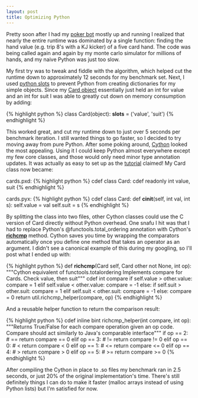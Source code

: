```yaml
---
layout: post
title: Optimizing Python
---
```


Pretty soon after I had my [poker
bot](https://github.com/gnmerritt/pokeher/) mostly up and running I
realized that nearly the entire runtime was dominated by a single
function: finding the hand value (e.g. trip 8's with a KJ kicker) of a
five card hand. The code was being called again and again by my monte
carlo simulator for millions of hands, and my naive Python was just
too slow.

My first try was to tweak and fiddle with the algorithm, which helped
cut the runtime down to approximately 12 seconds for my benchmark
set. Next, I used [python
slots](http://docs.python.org/release/2.5.2/ref/slots.html) to prevent
Python from creating dictionaries for my simple objects. Since my
[Card
object](https://github.com/gnmerritt/pokeher/blob/b5d31b32a31c2bd2d95700b867a09547bdc32993/pokeher/cards.py)
essentially just held an int for value and an int for suit I was able
to greatly cut down on memory consumption by adding:

{% highlight python %}
class Card(object):
    __slots__ = ('value', 'suit')
{% endhighlight %}

This worked great, and cut my runtime down to just over 5 seconds per
benchmark iteration. I still wanted things to go faster, so I decided
to try moving away from pure Python. After some poking around,
[Cython](http://cython.org) looked the most appealing. Using it I
could keep Python almost everywhere except my few core classes, and
those would only need minor type annotation updates. It was actually
as easy to set up as the
[tutorial](http://docs.cython.org/src/quickstart/overview.html)
claimed! My Card class now became:

cards.pxd:
{% highlight python %}
cdef class Card:
    cdef readonly int value, suit
{% endhighlight %}

cards.pyx:
{% highlight python %}
cdef class Card:
   def __cinit__(self, int val, int s):
        self.value = val
        self.suit = s
{% endhighlight %}

By splitting the class into two files, other Cython classes could use
the C version of Card directly without Python overhead. One snafu I
hit was that I had to replace Python's @functools.total_ordering
annotation with Cython's
[__richcmp__](http://docs.cython.org/src/userguide/special_methods.html#rich-comparisons)
method. Cython saves you time by wrapping the comparators
automatically once you define one method that takes an operator as an
argument. I didn't see a canonical example of this during my googling,
so I'll post what I ended up with:

{% highlight python %}
def __richcmp__(Card self, Card other not None, int op):
    """Cython equivalent of functools.totalordering
    Implements compare for Cards. Check value, then suit"""
    cdef int compare
    if self.value > other.value:
        compare = 1
    elif self.value < other.value:
        compare = -1
    else:
        if self.suit > other.suit:
            compare = 1
        elif self.suit < other.suit:
            compare = -1
        else:
            compare = 0
    return util.richcmp_helper(compare, op)
{% endhighlight %}

And a reusable helper function to return the comparison result:

{% highlight python %}
cdef inline bint richcmp_helper(int compare, int op):
    """Returns True/False for each compare operation given an op code.
    Compare should act similarly to Java's comparable interface"""
    if op == 2: # ==
        return compare == 0
    elif op == 3: # !=
        return compare != 0
    elif op == 0: # <
        return compare < 0
    elif op == 1: # <=
        return compare <= 0
    elif op == 4: # >
        return compare > 0
    elif op == 5: # >=
        return compare >= 0
{% endhighlight %}

After compiling the Cython in place to .so files my benchmark ran in
2.5 seconds, or just 20% of the original implementation's
time. There's still definitely things I can do to make it faster
(malloc arrays instead of using Python lists) but I'm satisfied for
now.
